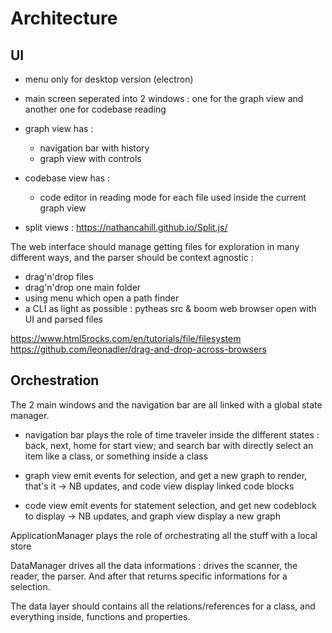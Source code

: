# Architecture

## UI

-   menu only for desktop version (electron)

-   main screen seperated into 2 windows : one for the graph view and another one for codebase reading

-   graph view has :

    -   navigation bar with history
    -   graph view with controls

-   codebase view has :

    -   code editor in reading mode for each file used inside the current graph view

-   split views : https://nathancahill.github.io/Split.js/

The web interface should manage getting files for exploration in many different ways, and the parser should be context agnostic :

-   drag'n'drop files
-   drag'n'drop one main folder
-   using menu which open a path finder
-   a CLI as light as possible : pytheas src & boom web browser open with UI and parsed files

https://www.html5rocks.com/en/tutorials/file/filesystem
https://github.com/leonadler/drag-and-drop-across-browsers

## Orchestration

The 2 main windows and the navigation bar are all linked with a global state manager.

-   navigation bar plays the role of time traveler inside the different states : back, next, home for start view; and search bar with directly select an item like a class, or something inside a class

-   graph view emit events for selection, and get a new graph to render, that's it -> NB updates, and code view display linked code blocks

-   code view emit events for statement selection, and get new codeblock to display -> NB updates, and graph view display a new graph

ApplicationManager plays the role of orchestrating all the stuff with a local store

DataManager drives all the data informations : drives the scanner, the reader, the parser. And after that returns specific informations for a selection.

The data layer should contains all the relations/references for a class, and everything inside, functions and properties.
